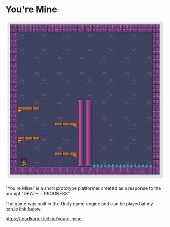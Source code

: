 # You're Mine
![](./ReadmeImages/youremine.JPG)

"You're Mine" is a short prototype platformer created as a response to the prompt "DEATH = PROGRESS". 

The game was built in the Unity game engine and can be played at my itch.io link below:

https://toadkarter.itch.io/youre-mine


